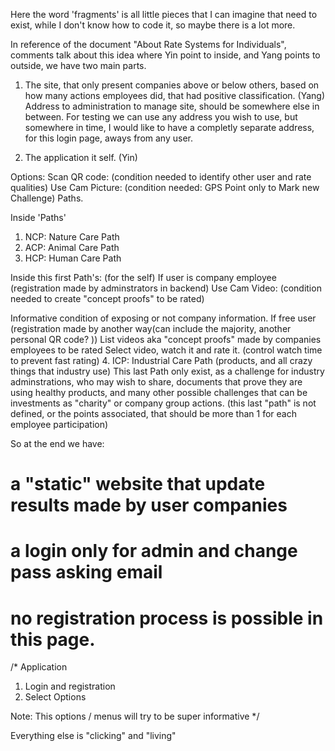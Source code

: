 Here the word 'fragments' is all little pieces that I can imagine that need to exist, while I don't know how to code it, so maybe there is a lot more.

In reference of the document "About Rate Systems for Individuals", comments talk about this idea where Yin point to inside, and Yang points to outside, we have two main parts. 

1. The site, that only present companies above or below others, based on how many actions employees did, that had positive classification. (Yang)
Address to administration to manage site, should be somewhere else in between. 
For testing we can use any address you wish to use, but somewhere in time, I would like to have a completly separate address, for this login page, aways from any user. 

2. The application it self. (Yin)

Options: 
Scan QR code: (condition needed to identify other user and rate qualities)
Use Cam Picture: (condition needed: GPS Point only to Mark new Challenge) 
Paths.  

Inside 'Paths' 
1. NCP: Nature Care Path
2. ACP: Animal Care Path
3. HCP: Human Care Path

Inside this first Path's: (for the self) 
If user is company employee (registration made by adminstrators in backend)
Use Cam Video: (condition needed to create "concept proofs" to be rated)

Informative condition of exposing or not company information.
If free user (registration made by another way(can include the majority, another personal QR code? )) 
List videos aka "concept proofs" made by companies employees to be rated
Select video, watch it and rate it. (control watch time to prevent fast rating)
4. ICP: Industrial Care Path (products, and all crazy things that industry use) 
This last Path only exist, as a challenge for industry adminstrations, who may wish to share, documents that prove they are using healthy products, and many other possible challenges that can be investments as "charity" or company group actions. (this last "path" is not defined, or the points associated, that should be more than 1 for each employee participation) 

So at the end we have: 

# a "static" website that update results made by user companies

# a login only for admin and change pass asking email 
# no registration process is possible in this page. 

/* Application
1. Login and registration
2. Select Options
 
Note: This options / menus will try to be super informative */

Everything else is "clicking" and "living" 
